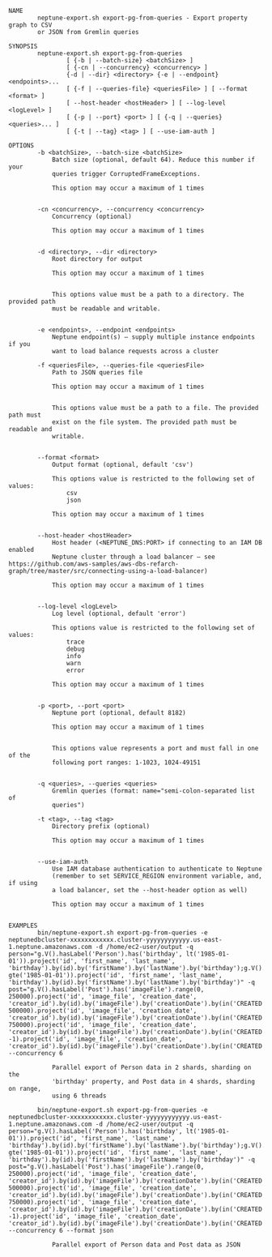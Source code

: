     NAME
            neptune-export.sh export-pg-from-queries - Export property graph to CSV
            or JSON from Gremlin queries
    
    SYNOPSIS
            neptune-export.sh export-pg-from-queries
                    [ {-b | --batch-size} <batchSize> ]
                    [ {-cn | --concurrency} <concurrency> ]
                    {-d | --dir} <directory> {-e | --endpoint} <endpoints>...
                    [ {-f | --queries-file} <queriesFile> ] [ --format <format> ]
                    [ --host-header <hostHeader> ] [ --log-level <logLevel> ]
                    [ {-p | --port} <port> ] [ {-q | --queries} <queries>... ]
                    [ {-t | --tag} <tag> ] [ --use-iam-auth ]
    
    OPTIONS
            -b <batchSize>, --batch-size <batchSize>
                Batch size (optional, default 64). Reduce this number if your
                queries trigger CorruptedFrameExceptions.
    
                This option may occur a maximum of 1 times
    
    
            -cn <concurrency>, --concurrency <concurrency>
                Concurrency (optional)
    
                This option may occur a maximum of 1 times
    
    
            -d <directory>, --dir <directory>
                Root directory for output
    
                This option may occur a maximum of 1 times
    
    
                This options value must be a path to a directory. The provided path
                must be readable and writable.
    
    
            -e <endpoints>, --endpoint <endpoints>
                Neptune endpoint(s) – supply multiple instance endpoints if you
                want to load balance requests across a cluster
    
            -f <queriesFile>, --queries-file <queriesFile>
                Path to JSON queries file
    
                This option may occur a maximum of 1 times
    
    
                This options value must be a path to a file. The provided path must
                exist on the file system. The provided path must be readable and
                writable.
    
    
            --format <format>
                Output format (optional, default 'csv')
    
                This options value is restricted to the following set of values:
                    csv
                    json
    
                This option may occur a maximum of 1 times
    
    
            --host-header <hostHeader>
                Host header (<NEPTUNE_DNS:PORT> if connecting to an IAM DB enabled
                Neptune cluster through a load balancer – see https://github.com/aws-samples/aws-dbs-refarch-graph/tree/master/src/connecting-using-a-load-balancer)
    
                This option may occur a maximum of 1 times
    
    
            --log-level <logLevel>
                Log level (optional, default 'error')
    
                This options value is restricted to the following set of values:
                    trace
                    debug
                    info
                    warn
                    error
    
                This option may occur a maximum of 1 times
    
    
            -p <port>, --port <port>
                Neptune port (optional, default 8182)
    
                This option may occur a maximum of 1 times
    
    
                This options value represents a port and must fall in one of the
                following port ranges: 1-1023, 1024-49151
    
    
            -q <queries>, --queries <queries>
                Gremlin queries (format: name="semi-colon-separated list of
                queries")
    
            -t <tag>, --tag <tag>
                Directory prefix (optional)
    
                This option may occur a maximum of 1 times
    
    
            --use-iam-auth
                Use IAM database authentication to authenticate to Neptune
                (remember to set SERVICE_REGION environment variable, and, if using
                a load balancer, set the --host-header option as well)
    
                This option may occur a maximum of 1 times
    
    
    EXAMPLES
            bin/neptune-export.sh export-pg-from-queries -e neptunedbcluster-xxxxxxxxxxxx.cluster-yyyyyyyyyyyy.us-east-1.neptune.amazonaws.com -d /home/ec2-user/output -q person="g.V().hasLabel('Person').has('birthday', lt('1985-01-01')).project('id', 'first_name', 'last_name', 'birthday').by(id).by('firstName').by('lastName').by('birthday');g.V().hasLabel('Person').has('birthday', gte('1985-01-01')).project('id', 'first_name', 'last_name', 'birthday').by(id).by('firstName').by('lastName').by('birthday')" -q post="g.V().hasLabel('Post').has('imageFile').range(0, 250000).project('id', 'image_file', 'creation_date', 'creator_id').by(id).by('imageFile').by('creationDate').by(in('CREATED').id());g.V().hasLabel('Post').has('imageFile').range(250000, 500000).project('id', 'image_file', 'creation_date', 'creator_id').by(id).by('imageFile').by('creationDate').by(in('CREATED').id());g.V().hasLabel('Post').has('imageFile').range(500000, 750000).project('id', 'image_file', 'creation_date', 'creator_id').by(id).by('imageFile').by('creationDate').by(in('CREATED').id());g.V().hasLabel('Post').has('imageFile').range(750000, -1).project('id', 'image_file', 'creation_date', 'creator_id').by(id).by('imageFile').by('creationDate').by(in('CREATED').id())" --concurrency 6
    
                Parallel export of Person data in 2 shards, sharding on the
                'birthday' property, and Post data in 4 shards, sharding on range,
                using 6 threads
    
            bin/neptune-export.sh export-pg-from-queries -e neptunedbcluster-xxxxxxxxxxxx.cluster-yyyyyyyyyyyy.us-east-1.neptune.amazonaws.com -d /home/ec2-user/output -q person="g.V().hasLabel('Person').has('birthday', lt('1985-01-01')).project('id', 'first_name', 'last_name', 'birthday').by(id).by('firstName').by('lastName').by('birthday');g.V().hasLabel('Person').has('birthday', gte('1985-01-01')).project('id', 'first_name', 'last_name', 'birthday').by(id).by('firstName').by('lastName').by('birthday')" -q post="g.V().hasLabel('Post').has('imageFile').range(0, 250000).project('id', 'image_file', 'creation_date', 'creator_id').by(id).by('imageFile').by('creationDate').by(in('CREATED').id());g.V().hasLabel('Post').has('imageFile').range(250000, 500000).project('id', 'image_file', 'creation_date', 'creator_id').by(id).by('imageFile').by('creationDate').by(in('CREATED').id());g.V().hasLabel('Post').has('imageFile').range(500000, 750000).project('id', 'image_file', 'creation_date', 'creator_id').by(id).by('imageFile').by('creationDate').by(in('CREATED').id());g.V().hasLabel('Post').has('imageFile').range(750000, -1).project('id', 'image_file', 'creation_date', 'creator_id').by(id).by('imageFile').by('creationDate').by(in('CREATED').id())" --concurrency 6 --format json
    
                Parallel export of Person data and Post data as JSON
    

